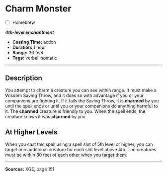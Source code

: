 # Charm Monster
- [ ] Homebrew

***4th-level enchantment***
- **Casting Time:** action
- **Duration:** 1 hour
- **Range:** 30 feet
- **Tags:** verbal, somatic

---

## Description
You attempt to charm a creature you can see within range.
It must make a Wisdom Saving Throw, and it does so with advantage if you or your companions are fighting it.
If it fails the Saving Throw, it is **charmed** by you until the spell ends or until you or your companions do anything harmful to it.
The **charmed** creature is friendly to you.
When the spell ends, the creature knows it was **charmed** by you.

## At Higher Levels
When you cast this spell using a spell slot of 5th level or higher, you can target one additional creature for each slot level above 4th.
The creatures must be within 30 feet of each other when you target them.

---

**Sources:** XGE, page 151
